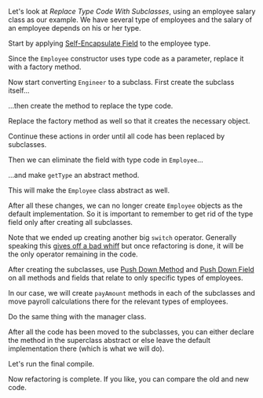 Let's look at <i>Replace Type Code With Subclasses</i>, using an employee salary class as our example. We have several type of employees and the salary of an employee depends on his or her type.

Start by applying <a href="/self-encapsulate-field">Self-Encapsulate Field</a> to the employee type.

Since the <code>Employee</code> constructor uses type code as a parameter, replace it with a factory method.

Now start converting <code>Engineer</code> to a subclass. First create the subclass itself…

…then create the method to replace the type code.

Replace the factory method as well so that it creates the necessary object.

Continue these actions in order until all code has been replaced by subclasses.

Then we can eliminate the field with type code in <code>Employee</code>…

…and make <code>getType</code> an abstract method.

This will make the <code>Employee</code> class abstract as well.

After all these changes, we can no longer create <code>Employee</code> objects as the default implementation. So it is important to remember to get rid of the type field only after creating all subclasses.

Note that we ended up creating another big <code>switch</code> operator. Generally speaking this <a href="/smells/switch-statements">gives off a bad whiff</a> but once refactoring is done, it will be the only operator remaining in the code.

After creating the subclasses, use <a href="/push-down-method">Push Down Method</a> and <a href="/push-down-field">Push Down Field</a> on all methods and fields that relate to only specific types of employees.

In our case, we will create <code>payAmount</code> methods in each of the subclasses and move payroll calculations there for the relevant types of employees.

Do the same thing with the manager class.

After all the code has been moved to the subclasses, you can either declare the method in the superclass abstract or else leave the default implementation there (which is what we will do).

Let's run the final compile.

Now refactoring is complete. If you like, you can compare the old and new code.